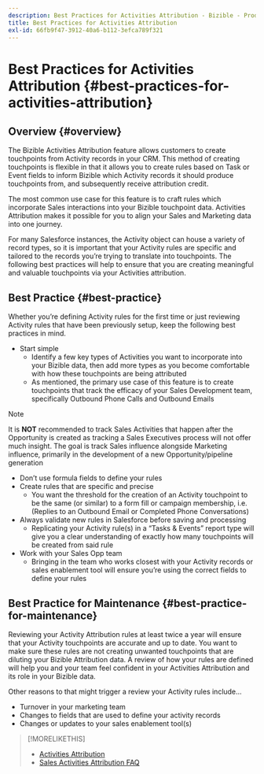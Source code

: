```yaml
---
description: Best Practices for Activities Attribution - Bizible - Product Documentation
title: Best Practices for Activities Attribution
exl-id: 66fb9f47-3912-40a6-b112-3efca789f321
---
```

# Best Practices for Activities Attribution {#best-practices-for-activities-attribution}

## Overview {#overview}

The Bizible Activities Attribution feature allows customers to create touchpoints from Activity records in your CRM. This method of creating touchpoints is flexible in that it allows you to create rules based on Task or Event fields to inform Bizible which Activity records it should produce touchpoints from, and subsequently receive attribution credit.

The most common use case for this feature is to craft rules which incorporate Sales interactions into your Bizible touchpoint data. Activities Attribution makes it possible for you to align your Sales and Marketing data into one journey.

For many Salesforce instances, the Activity object can house a variety of record types, so it is important that your Activity rules are specific and tailored to the records you’re trying to translate into touchpoints. The following best practices will help to ensure that you are creating meaningful and valuable touchpoints via your Activities attribution.

## Best Practice {#best-practice}

Whether you’re defining Activity rules for the first time or just reviewing Activity rules that have been previously setup, keep the following best practices in mind.

* Start simple
  * Identify a few key types of Activities you want to incorporate into your Bizible data, then add more types as you become comfortable with how these touchpoints are being attributed
  * As mentioned, the primary use case of this feature is to create touchpoints that track the efficacy of your Sales Development team, specifically Outbound Phone Calls and Outbound Emails

>[!NOTE]
>
>It is **NOT** recommended to track Sales Activities that happen after the Opportunity is created as tracking a Sales Executives process will not offer much insight. The goal is track Sales influence alongside Marketing influence, primarily in the development of a new Opportunity/pipeline generation

* Don’t use formula fields to define your rules
* Create rules that are specific and precise
  * You want the threshold for the creation of an Activity touchpoint to be the same (or similar) to a form fill or campaign membership, i.e. (Replies to an Outbound Email or Completed Phone Conversations)
* Always validate new rules in Salesforce before saving and processing
  * Replicating your Activity rule(s) in a “Tasks & Events” report type will give you a clear understanding of exactly how many touchpoints will be created from said rule
* Work with your Sales Opp team
  * Bringing in the team who works closest with your Activity records or sales enablement tool will ensure you’re using the correct fields to define your rules

## Best Practice for Maintenance {#best-practice-for-maintenance}

Reviewing your Activity Attribution rules at least twice a year will ensure that your Activity touchpoints are accurate and up to date. You want to make sure these rules are not creating unwanted touchpoints that are diluting your Bizible Attribution data. A review of how your rules are defined will help you and your team feel confident in your Activities Attribution and its role in your Bizible data.

Other reasons to that might trigger a review your Activity rules include...

* Turnover in your marketing team
* Changes to fields that are used to define your activity records
* Changes or updates to your sales enablement tool(s)

>[!MORELIKETHIS]
>
>* [Activities Attribution](/help/advanced-marketo-measure-features/activities-attribution/salesforce-activities-attribution.md)
>* [Sales Activities Attribution FAQ](/help/advanced-marketo-measure-features/activities-attribution/activities-attribution-faq.md)
